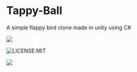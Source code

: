 # Tappy-Ball
A simple flappy bird clone made in unity using C#

![](https://forthebadge.com/images/badges/built-for-android.svg)

![LICENSE:MIT](https://img.shields.io/badge/License-MIT-yellow.svg)

![](https://img.shields.io/github/languages/top/ShubhamGururani/Tappy-Ball.svg)
